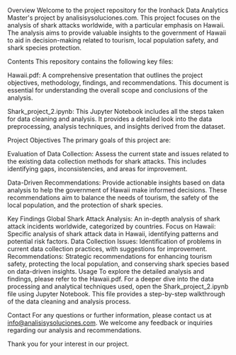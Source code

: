 Overview
Welcome to the project repository for the Ironhack Data Analytics Master's project by analisisysoluciones.com. This project focuses on the analysis of shark attacks worldwide, with a particular emphasis on Hawaii. The analysis aims to provide valuable insights to the government of Hawaii to aid in decision-making related to tourism, local population safety, and shark species protection.

Contents
This repository contains the following key files:

Hawaii.pdf: A comprehensive presentation that outlines the project objectives, methodology, findings, and recommendations. This document is essential for understanding the overall scope and conclusions of the analysis.

Shark_project_2.ipynb: This Jupyter Notebook includes all the steps taken for data cleaning and analysis. It provides a detailed look into the data preprocessing, analysis techniques, and insights derived from the dataset.

Project Objectives
The primary goals of this project are:

Evaluation of Data Collection: Assess the current state and issues related to the existing data collection methods for shark attacks. This includes identifying gaps, inconsistencies, and areas for improvement.

Data-Driven Recommendations: Provide actionable insights based on data analysis to help the government of Hawaii make informed decisions. These recommendations aim to balance the needs of tourism, the safety of the local population, and the protection of shark species.

Key Findings
Global Shark Attack Analysis: An in-depth analysis of shark attack incidents worldwide, categorized by countries.
Focus on Hawaii: Specific analysis of shark attack data in Hawaii, identifying patterns and potential risk factors.
Data Collection Issues: Identification of problems in current data collection practices, with suggestions for improvement.
Recommendations: Strategic recommendations for enhancing tourism safety, protecting the local population, and conserving shark species based on data-driven insights.
Usage
To explore the detailed analysis and findings, please refer to the Hawaii.pdf. For a deeper dive into the data processing and analytical techniques used, open the Shark_project_2.ipynb file using Jupyter Notebook. This file provides a step-by-step walkthrough of the data cleaning and analysis process.

Contact
For any questions or further information, please contact us at info@analisisysoluciones.com. We welcome any feedback or inquiries regarding our analysis and recommendations.

Thank you for your interest in our project. 
